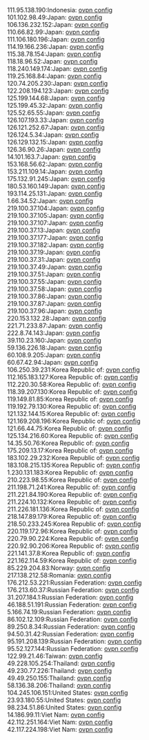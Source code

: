 111.95.138.190:Indonesia: [ovpn config](vpn/111_95_138_190.ovpn)  
101.102.98.49:Japan: [ovpn config](vpn/101_102_98_49.ovpn)  
106.136.232.152:Japan: [ovpn config](vpn/106_136_232_152.ovpn)  
110.66.82.99:Japan: [ovpn config](vpn/110_66_82_99.ovpn)  
111.106.180.196:Japan: [ovpn config](vpn/111_106_180_196.ovpn)  
114.19.166.236:Japan: [ovpn config](vpn/114_19_166_236.ovpn)  
115.38.78.154:Japan: [ovpn config](vpn/115_38_78_154.ovpn)  
118.18.96.52:Japan: [ovpn config](vpn/118_18_96_52.ovpn)  
118.240.149.174:Japan: [ovpn config](vpn/118_240_149_174.ovpn)  
119.25.168.84:Japan: [ovpn config](vpn/119_25_168_84.ovpn)  
120.74.205.230:Japan: [ovpn config](vpn/120_74_205_230.ovpn)  
122.208.194.123:Japan: [ovpn config](vpn/122_208_194_123.ovpn)  
125.199.144.68:Japan: [ovpn config](vpn/125_199_144_68.ovpn)  
125.199.45.32:Japan: [ovpn config](vpn/125_199_45_32.ovpn)  
125.52.65.55:Japan: [ovpn config](vpn/125_52_65_55.ovpn)  
126.107.193.33:Japan: [ovpn config](vpn/126_107_193_33.ovpn)  
126.121.252.67:Japan: [ovpn config](vpn/126_121_252_67.ovpn)  
126.124.5.34:Japan: [ovpn config](vpn/126_124_5_34.ovpn)  
126.129.132.15:Japan: [ovpn config](vpn/126_129_132_15.ovpn)  
126.36.90.26:Japan: [ovpn config](vpn/126_36_90_26.ovpn)  
14.101.163.7:Japan: [ovpn config](vpn/14_101_163_7.ovpn)  
153.168.56.62:Japan: [ovpn config](vpn/153_168_56_62.ovpn)  
153.211.109.14:Japan: [ovpn config](vpn/153_211_109_14.ovpn)  
175.132.91.245:Japan: [ovpn config](vpn/175_132_91_245.ovpn)  
180.53.160.149:Japan: [ovpn config](vpn/180_53_160_149.ovpn)  
193.114.25.131:Japan: [ovpn config](vpn/193_114_25_131.ovpn)  
1.66.34.52:Japan: [ovpn config](vpn/1_66_34_52.ovpn)  
219.100.37.104:Japan: [ovpn config](vpn/219_100_37_104.ovpn)  
219.100.37.105:Japan: [ovpn config](vpn/219_100_37_105.ovpn)  
219.100.37.107:Japan: [ovpn config](vpn/219_100_37_107.ovpn)  
219.100.37.13:Japan: [ovpn config](vpn/219_100_37_13.ovpn)  
219.100.37.177:Japan: [ovpn config](vpn/219_100_37_177.ovpn)  
219.100.37.182:Japan: [ovpn config](vpn/219_100_37_182.ovpn)  
219.100.37.19:Japan: [ovpn config](vpn/219_100_37_19.ovpn)  
219.100.37.31:Japan: [ovpn config](vpn/219_100_37_31.ovpn)  
219.100.37.49:Japan: [ovpn config](vpn/219_100_37_49.ovpn)  
219.100.37.51:Japan: [ovpn config](vpn/219_100_37_51.ovpn)  
219.100.37.55:Japan: [ovpn config](vpn/219_100_37_55.ovpn)  
219.100.37.58:Japan: [ovpn config](vpn/219_100_37_58.ovpn)  
219.100.37.86:Japan: [ovpn config](vpn/219_100_37_86.ovpn)  
219.100.37.87:Japan: [ovpn config](vpn/219_100_37_87.ovpn)  
219.100.37.96:Japan: [ovpn config](vpn/219_100_37_96.ovpn)  
220.153.132.28:Japan: [ovpn config](vpn/220_153_132_28.ovpn)  
221.71.233.87:Japan: [ovpn config](vpn/221_71_233_87.ovpn)  
222.8.74.143:Japan: [ovpn config](vpn/222_8_74_143.ovpn)  
39.110.23.160:Japan: [ovpn config](vpn/39_110_23_160.ovpn)  
59.136.226.18:Japan: [ovpn config](vpn/59_136_226_18.ovpn)  
60.108.9.205:Japan: [ovpn config](vpn/60_108_9_205.ovpn)  
60.67.42.94:Japan: [ovpn config](vpn/60_67_42_94.ovpn)  
106.250.39.231:Korea Republic of: [ovpn config](vpn/106_250_39_231.ovpn)  
112.165.183.127:Korea Republic of: [ovpn config](vpn/112_165_183_127.ovpn)  
112.220.30.58:Korea Republic of: [ovpn config](vpn/112_220_30_58.ovpn)  
118.39.207.130:Korea Republic of: [ovpn config](vpn/118_39_207_130.ovpn)  
119.149.81.85:Korea Republic of: [ovpn config](vpn/119_149_81_85.ovpn)  
119.192.79.130:Korea Republic of: [ovpn config](vpn/119_192_79_130.ovpn)  
121.132.144.15:Korea Republic of: [ovpn config](vpn/121_132_144_15.ovpn)  
121.169.208.196:Korea Republic of: [ovpn config](vpn/121_169_208_196.ovpn)  
121.66.44.75:Korea Republic of: [ovpn config](vpn/121_66_44_75.ovpn)  
125.134.216.60:Korea Republic of: [ovpn config](vpn/125_134_216_60.ovpn)  
14.35.50.76:Korea Republic of: [ovpn config](vpn/14_35_50_76.ovpn)  
175.209.13.17:Korea Republic of: [ovpn config](vpn/175_209_13_17.ovpn)  
183.102.29.232:Korea Republic of: [ovpn config](vpn/183_102_29_232.ovpn)  
183.108.215.135:Korea Republic of: [ovpn config](vpn/183_108_215_135.ovpn)  
1.230.131.183:Korea Republic of: [ovpn config](vpn/1_230_131_183.ovpn)  
210.223.98.55:Korea Republic of: [ovpn config](vpn/210_223_98_55.ovpn)  
211.198.71.241:Korea Republic of: [ovpn config](vpn/211_198_71_241.ovpn)  
211.221.84.190:Korea Republic of: [ovpn config](vpn/211_221_84_190.ovpn)  
211.224.10.132:Korea Republic of: [ovpn config](vpn/211_224_10_132.ovpn)  
211.226.181.136:Korea Republic of: [ovpn config](vpn/211_226_181_136.ovpn)  
218.147.89.179:Korea Republic of: [ovpn config](vpn/218_147_89_179.ovpn)  
218.50.233.245:Korea Republic of: [ovpn config](vpn/218_50_233_245.ovpn)  
220.119.172.96:Korea Republic of: [ovpn config](vpn/220_119_172_96.ovpn)  
220.79.90.224:Korea Republic of: [ovpn config](vpn/220_79_90_224.ovpn)  
220.92.90.206:Korea Republic of: [ovpn config](vpn/220_92_90_206.ovpn)  
221.141.37.8:Korea Republic of: [ovpn config](vpn/221_141_37_8.ovpn)  
221.162.114.59:Korea Republic of: [ovpn config](vpn/221_162_114_59.ovpn)  
85.229.204.83:Norway: [ovpn config](vpn/85_229_204_83.ovpn)  
217.138.212.58:Romania: [ovpn config](vpn/217_138_212_58.ovpn)  
176.212.53.221:Russian Federation: [ovpn config](vpn/176_212_53_221.ovpn)  
176.213.60.37:Russian Federation: [ovpn config](vpn/176_213_60_37.ovpn)  
31.207.184.1:Russian Federation: [ovpn config](vpn/31_207_184_1.ovpn)  
46.188.51.191:Russian Federation: [ovpn config](vpn/46_188_51_191.ovpn)  
5.166.74.19:Russian Federation: [ovpn config](vpn/5_166_74_19.ovpn)  
86.102.12.109:Russian Federation: [ovpn config](vpn/86_102_12_109.ovpn)  
89.250.8.34:Russian Federation: [ovpn config](vpn/89_250_8_34.ovpn)  
94.50.31.42:Russian Federation: [ovpn config](vpn/94_50_31_42.ovpn)  
95.191.208.139:Russian Federation: [ovpn config](vpn/95_191_208_139.ovpn)  
95.52.127.144:Russian Federation: [ovpn config](vpn/95_52_127_144.ovpn)  
122.99.21.46:Taiwan: [ovpn config](vpn/122_99_21_46.ovpn)  
49.228.105.254:Thailand: [ovpn config](vpn/49_228_105_254.ovpn)  
49.230.77.226:Thailand: [ovpn config](vpn/49_230_77_226.ovpn)  
49.49.250.155:Thailand: [ovpn config](vpn/49_49_250_155.ovpn)  
58.136.38.206:Thailand: [ovpn config](vpn/58_136_38_206.ovpn)  
104.245.106.151:United States: [ovpn config](vpn/104_245_106_151.ovpn)  
23.93.180.55:United States: [ovpn config](vpn/23_93_180_55.ovpn)  
98.234.51.86:United States: [ovpn config](vpn/98_234_51_86.ovpn)  
14.186.99.11:Viet Nam: [ovpn config](vpn/14_186_99_11.ovpn)  
42.112.251.164:Viet Nam: [ovpn config](vpn/42_112_251_164.ovpn)  
42.117.224.198:Viet Nam: [ovpn config](vpn/42_117_224_198.ovpn)  
